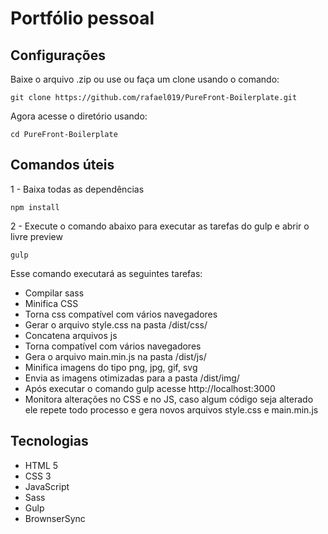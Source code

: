 # Portfólio pessoal

## Configurações

Baixe o arquivo .zip ou use ou faça um clone usando o comando:

```
git clone https://github.com/rafael019/PureFront-Boilerplate.git
```

Agora acesse o diretório usando:

```
cd PureFront-Boilerplate
```

## Comandos úteis

1 - Baixa todas as dependências

```
npm install
```

2 - Execute o comando abaixo para executar as tarefas do gulp e abrir o livre preview

```
gulp
```

Esse comando executará as seguintes tarefas:

- Compilar sass
- Minifica CSS
- Torna css compatível com vários navegadores
- Gerar o arquivo style.css na pasta /dist/css/
- Concatena arquivos js
- Torna compatível com vários navegadores
- Gera o arquivo main.min.js na pasta /dist/js/
- Minifica imagens do tipo png, jpg, gif, svg
- Envia as imagens otimizadas para a pasta /dist/img/
- Após executar o comando gulp acesse http://localhost:3000
- Monitora alterações no CSS e no JS, caso algum código seja alterado ele repete todo processo e gera novos arquivos style.css e main.min.js

## Tecnologias

- HTML 5
- CSS 3
- JavaScript
- Sass
- Gulp
- BrownserSync
